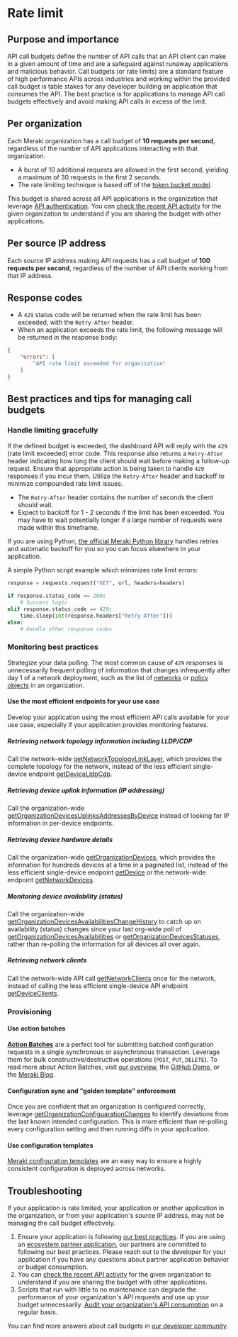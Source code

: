 # Rate limit

## Purpose and importance

API call budgets define the number of API calls that an API client can make in a given amount of time and are a safeguard against runaway applications and malicious behavior. Call budgets (or rate limits) are a standard feature of high performance APIs across industries and working within the provided call budget is table stakes for any developer building an application that consumes the API. The best practice is for applications to manage API call budgets effectively and avoid making API calls in excess of the limit.

## Per organization

Each Meraki organization has a call budget of **10 requests per second**, regardless of the number of API applications interacting with that organization.

* A burst of 10 additional requests are allowed in the first second, yielding a maximum of 30 requests in the first 2 seconds.
* The rate limiting technique is based off of the [token bucket model](https://en.wikipedia.org/wiki/Token_bucket).

This budget is shared across all API applications in the organization that leverage [API authentication](https://developer.cisco.com/meraki/api-v1/authorization/). You can [check the recent API activity](https://developer.cisco.com/meraki/api-v1/get-organization-api-requests-overview-response-codes-by-interval/) for the given organization to understand if you are sharing the budget with other applications.

## Per source IP address

Each source IP address making API requests has a call budget of **100 requests per second**, regardless of the number of API clients working from that IP address.

## Response codes

* A `429` status code will be returned when the rate limit has been exceeded, with the `Retry-After` header.
* When an application exceeds the rate limit, the following message will be returned in the response body:

```JSON
{
    "errors": [
        "API rate limit exceeded for organization"
    ]
}
```

## Best practices and tips for managing call budgets

### Handle limiting gracefully

If the defined budget is exceeded, the dashboard API will reply with the `429` (rate limit exceeded) error code. This response also returns a `Retry-After` header indicating how long the client should wait before making a follow-up request. Ensure that appropriate action is being taken to handle `429` responses if you incur them. Utilize the `Retry-After` header and backoff to minimize compounded rate limit issues.

* The `Retry-After` header contains the number of seconds the client should wait.
* Expect to backoff for 1 - 2 seconds if the limit has been exceeded. You may have to wait potentially longer if a large number of requests were made within this timeframe.

If you are using Python, [the official Meraki Python library](https://github.com/meraki/dashboard-api-python) handles retries and automatic backoff for you so you can focus elsewhere in your application.​

A simple Python script example which minimizes rate limit errors:

```Python
response = requests.request("GET", url, headers=headers)
​
if response.status_code == 200:
    # Success logic
elif response.status_code == 429:
    time.sleep(int(response.headers["Retry-After"]))
else:
    # Handle other response codes
```

### Monitoring best practices

Strategize your data polling. The most common cause of `429` responses is unnecessarily frequent polling of information that changes infrequently after day 1 of a network deployment, such as the list of [networks](https://developer.cisco.com/meraki/api-v1/get-organization-networks/) or [policy objects](https://developer.cisco.com/meraki/api-v1/get-organization-policy-objects/) in an organization.

#### Use the most efficient endpoints for your use case

Develop your application using the most efficient API calls available for your use case, especially if your application provides monitoring features.

##### Retrieving network topology information including LLDP/CDP

Call the network-wide [getNetworkTopologyLinkLayer](https://developer.cisco.com/meraki/api-v1/get-network-topology-link-layer/), which provides the complete topology for the network, instead of the less efficient single-device endpoint [getDeviceLldpCdp](https://developer.cisco.com/meraki/api-v1/get-device-lldp-cdp/).

##### Retrieving device uplink information (IP addressing)

Call the organization-wide [getOrganizationDevicesUplinksAddressesByDevice](https://developer.cisco.com/meraki/api-v1/get-organization-devices-uplinks-addresses-by-device/) instead of looking for IP information in per-device endpoints.

##### Retrieving device hardware details

Call the organization-wide [getOrganizationDevices](https://developer.cisco.com/meraki/api-v1/get-organization-devices/), which provides the information for hundreds devices at a time in a paginated list, instead of the less efficient single-device endpoint [getDevice](https://developer.cisco.com/meraki/api-v1/get-device/) or the network-wide endpoint [getNetworkDevices](https://developer.cisco.com/meraki/api-v1/get-network-devices/).

##### Monitoring device availability (status)

Call the organization-wide [getOrganizationDevicesAvailabilitiesChangeHistory](https://developer.cisco.com/meraki/api-v1/get-organization-devices-availabilities-change-history/) to catch up on availability (status) changes since your last org-wide poll of [getOrganizationDevicesAvailabilities](https://developer.cisco.com/meraki/api-v1/get-organization-devices-availabilities/) or [getOrganizationDevicesStatuses](https://developer.cisco.com/meraki/api-v1/get-organization-devices-statuses/), rather than re-polling the information for all devices all over again.

##### Retrieving network clients

Call the network-wide API call [getNetworkClients](https://developer.cisco.com/meraki/api-v1/get-network-clients/) once for the network, instead of calling the less efficient single-device API endpoint [getDeviceClients](https://developer.cisco.com/meraki/api-v1/get-device-clients/).

### Provisioning

#### Use action batches

[**Action Batches**](https://developer.cisco.com/meraki/api-v1/action-batches-overview/#action-batches) are a perfect tool for submitting batched configuration requests in a single synchronous or asynchronous transaction. Leverage them for bulk constructive/destructive operations (`POST`, `PUT`, `DELETE`). To read more about Action Batches, visit [our overview](https://developer.cisco.com/meraki/api-v1/action-batches-overview/#action-batches), the [GitHub Demo](https://developer.cisco.com/codeexchange/github/repo/shiyuechengineer/action-batches/), or the [Meraki Blog](https://meraki.cisco.com/blog/2019/06/action-batches-a-recipe-for-success/).

#### Configuration sync and "golden template" enforcement

Once you are confident that an organization is configured correctly, leverage [getOrganizationConfiguarationChanges](https://developer.cisco.com/meraki/api-v1/get-organization-configuration-changes/) to identify deviations from the last known intended configuration. This is more efficient than re-polling every configuration setting and then running diffs in your application.

#### Use configuration templates

[Meraki configuration templates](https://documentation.meraki.com/General_Administration/Templates_and_Config_Sync/Managing_Multiple_Networks_with_Configuration_Templates) are an easy way to ensure a highly consistent configuration is deployed across networks. 

## Troubleshooting

If your application is rate limited, your application or another application in the organization, or from your application's source IP address, may not be managing the call budget effectively.

1. Ensure your application is following [our best practices](#best-practices-and-tips-for-managing-call-budgets). If you are using an [ecosystem partner application](https://apps.meraki.io), our partners are committed to following our best practices. Please reach out to the developer for your application if you have any questions about partner application behavior or budget consumption.
2. You can [check the recent API activity](https://developer.cisco.com/meraki/api-v1/get-organization-api-requests-overview-response-codes-by-interval/) for the given organization to understand if you are sharing the budget with other applications.
3. Scripts that run with little to no maintenance can degrade the performance of your organization's API requests and use up your budget unnecessarily. [Audit your organization's API consumption](https://testing-developer.cisco.com/pubhub/docs/2864/new/#search/api%20requests) on a regular basis.

You can find more answers about call budgets in [our developer community](https://community.meraki.com/t5/Developers-APIs/bd-p/api).